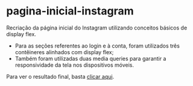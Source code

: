 # pagina-inicial-instagram
Recriação da página inicial do Instagram utilizando conceitos básicos de display flex.

* Para as seções referentes ao login e à conta, foram utilizados três contêineres alinhados com display flex;
* Também foram utilizadas duas media queries para garantir a responsividade da tela nos dispositivos móveis.

Para ver o resultado final, basta [clicar aqui](https://natanlisboa.github.io/pagina-inicial-instagram/).

